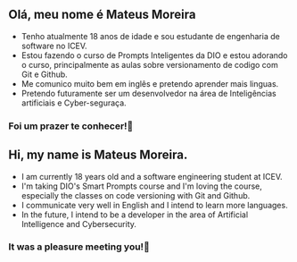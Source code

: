 ## Olá, meu nome é Mateus Moreira

- Tenho atualmente 18 anos de idade e sou estudante de engenharia de software no ICEV.
- Estou fazendo o curso de Prompts Inteligentes da DIO e estou adorando o curso, principalmente as aulas sobre versionamento de codigo com Git e Github.
- Me comunico muito bem em inglês e pretendo aprender mais linguas. 
- Pretendo futuramente ser um desenvolvedor na área de Inteligências artificiais e Cyber-seguraça.

### Foi um prazer te conhecer!👋

## Hi, my name is Mateus Moreira.

- I am currently 18 years old and a software engineering student at ICEV.
- I'm taking DIO's Smart Prompts course and I'm loving the course, especially the classes on code versioning with Git and Github.
- I communicate very well in English and I intend to learn more languages.
- In the future, I intend to be a developer in the area of ​​Artificial Intelligence and Cybersecurity.

### It was a pleasure meeting you!👋

